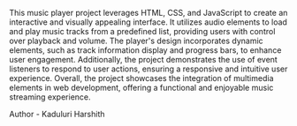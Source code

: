 This music player project leverages HTML, CSS, and JavaScript to create an interactive and visually appealing interface. It utilizes audio elements to load and play music tracks from a predefined list, providing users with control over playback and volume. The player's design incorporates dynamic elements, such as track information display and progress bars, to enhance user engagement. Additionally, the project demonstrates the use of event listeners to respond to user actions, ensuring a responsive and intuitive user experience. Overall, the project showcases the integration of multimedia elements in web development, offering a functional and enjoyable music streaming experience.

Author - Kaduluri Harshith